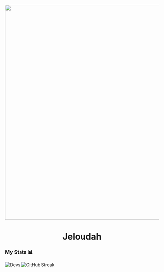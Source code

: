 <div id="header" align="center">
    <img src="https://media.giphy.com/media/xTiIzJSKB4l7xTouE8/giphy.gif" width="700" />
    <h1 align="center">Jeloudah</h1>
</div>


### My Stats 📊
![Devs](https://github-readme-stats.vercel.app/api?username=maaltas&show_icons=true&theme=vision-friendly-dark$border=0)
![GitHub Streak](https://github-readme-streak-stats.herokuapp.com?user=maaltas&theme=java-dark&hide_border=true&border_radius=5.5&locale=es)
